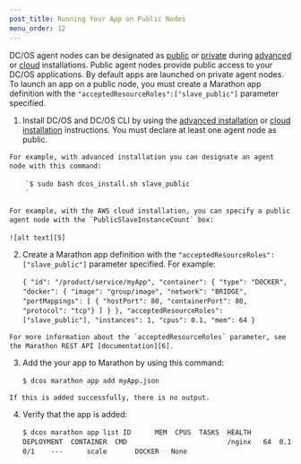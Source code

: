 ```yaml
---
post_title: Running Your App on Public Nodes
menu_order: 12
---
```

DC/OS agent nodes can be designated as [public][1] or [private][2] during [advanced][3] or [cloud][4] installations. Public agent nodes provide public access to your DC/OS applications. By default apps are launched on private agent nodes. To launch an app on a public node, you must create a Marathon app definition with the `"acceptedResourceRoles":["slave_public"]` parameter specified.

  1. Install DC/OS and DC/OS CLI by using the [advanced installation][3] or [cloud installation][4] instructions. You must declare at least one agent node as public.
    
    For example, with advanced installation you can designate an agent node with this command:
    
        `$ sudo bash dcos_install.sh slave_public
        `
    
    For example, with the AWS cloud installation, you can specify a public agent node with the `PublicSlaveInstanceCount` box:
    
    ![alt text][5]

  2. Create a Marathon app definition with the `"acceptedResourceRoles":["slave_public"]` parameter specified. For example:
    
        `{
            "id": "/product/service/myApp",
            "container": {
            "type": "DOCKER",
            "docker": {
                  "image": "group/image",
                  "network": "BRIDGE",
                  "portMappings": [
                    { "hostPort": 80, "containerPort": 80, "protocol": "tcp"}
                  ]
                }
            },
            "acceptedResourceRoles": ["slave_public"],
            "instances": 1,
            "cpus": 0.1,
            "mem": 64
        }
        `
    
    For more information about the `acceptedResourceRoles` parameter, see the Marathon REST API [documentation][6].

  3. Add the your app to Marathon by using this command:
    
        `$ dcos marathon app add myApp.json
        `
    
    If this is added successfully, there is no output.

  4. Verify that the app is added:
    
        `$ dcos marathon app list
        ID      MEM  CPUS  TASKS  HEALTH  DEPLOYMENT  CONTAINER  CMD                        
        /nginx   64  0.1    0/1    ---      scale       DOCKER   None
        `

 [1]: /overview/concepts/#public
 [2]: /overview/concepts/#private
 [3]: /administration/installing/custom/
 [4]: /administration/installing/cloud/
 [5]: /assets/images/dcos-aws-step2c.png
 [6]: https://mesosphere.github.io/marathon/docs/rest-api.html
